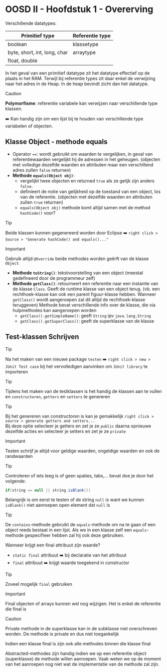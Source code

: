 # OOSD II - Hoofdstuk 1 - Overerving

Verschillende datatypes:

| Primitief type | Referentie type |
| -------------- | --------------- |
| boolean | klassetype |
| byte, short, int, long, char | arraytype |
| float, double |  |

In het geval van een primitief datatype zit het datatype effectief op de plaats in het RAM. Terwijl bij referentie types zit daar enkel de verwijzing naar het adres in de Heap. In de heap bevindt zicht dan het datatype.

>[!caution]
>**Polymorfisme**: referentie variabele kan verwijzen naar verschillende type klassen. 

:arrow_right: Kan handig zijn om een lijst bij te houden van verschillende type variabelen of objecten.

## Klasse Object - methode equals

- Operator `==`: wordt gebruikt om waarden te vergelijken, in geval van referentiewaarden vergelijkt hij de adressen in het geheugen. (objecten met volledige dezelfde waarden en attributen maar een verschillend adres zullen `false` returnen)
- **Methode `equals(Object obj)`**: 
    - vergelijkt twee objecten en returned `true` als ze gelijk zijn anders `false`.
    - definieert de notie van gelijkheid op de toestand van een object, los van de referentie. (objecten met dezelfde waarden en attributen zullen `true` returnen)
    - `equals(Object obj)` methode komt altijd samen met de method `hashCode()` voor? 

>[!tip]
>Beide klassen kunnen gegenereerd worden door Eclipse :arrow_right:
>`right click > Source > "Generate hashCode() and equals()..."`

>[!important]
>Gebruik altijd `@Override` beide methodes worden geërft van de klasse `Object`

- **Methode `toString()`**: tekstvoorstelling van een object (meestal gedefineerd door de programmeur zelf)
- **Methode `getClass()`**: retourneert een referentie naar een instantie van de klasse `Class`. Geeft de runtime klasse van een object terug. (vb. een rechthoek-klasse kan ook een parent figuur-klasse hebben. Wanneer `getClass()` wordt aangeroepen zal dit altijd de rechthoek-klasse teruggeven)
Methode bevat verschillende info over de klasse, die via hulpmethodes kan aangeroepen worden
    - `getClass().getSimpleName()`: geeft `String` ipv `java.lang.String`
    - `getClass().getSuperClass()`: geeft de superklasse van de klasse


## Test-klassen Schrijven

>[!tip]
>Na het maken van een nieuwe package `testen` :arrow_right: `right click > new > JUnit Test case` bij het vervolledigen aanvinken om `JUnit library` te importeren

>[!tip]
>Tijdens het maken van de testklassen is het handig de klassen aan te vullen en `constructoren`, `getters` en `setters` te genereren

>[!tip]
>Bij het genereren van constructoren is kan je gemakkelijk `right click > source > generate getters and setters...`
> <br> Bij deze optie selecteer je getters en zet je ze `public` daarna opnieuwe dezelfde acties en selecteer je setters en zet je ze `private`

>[!important]
>Testen schrijf je altijd voor geldige waarden, ongeldige waarden en ook de randwaarden

>[!tip]
>Controleren of iets leeg is of geen spaties, tabs,... bevat doe je door het volgende:
>```java
>if(string == null || string.isBlank())
>```
>Belangrijk is om eerst te testen of de string `null` is want we kunnen `isBlank()` niet aanroepen open element dat `null` is

>[!tip]
>De `contains`-methode gebruikt de `equals`-methode om na te gaan of een object reeds bestaat in een lijst. Als we in een klasse zelf een `equals`-methode gespecifieer hebben zal hij ook deze gebruiken.


Wanneer krijgt een final attribuut zijn waarde?
- `static final` attribuut :arrow_right: bij declaratie van het attribuut
- `final` attribuut :arrow_right: krijgt waarde toegekend in constructor

>[!tip]
>Zoveel mogelijk `final` gebruiken

>[!important]
>Final objecten of arrays kunnen wel nog wijzigen. Het is enkel de referentie die final is

>[!caution]
>Private methode in de superklasse kan in de subklasse niet overschreven worden. De methode is private en dus niet toegankelijk

Indien een klasse final is zijn ook alle methodes binnen die klasse final

Abstracted-methodes zijn handig indien we op een referentie object (superklasse) de methode willen aanroepen. Vaak weten we op de moment van het aanroepen nog niet wat de implementatie van de methode zal zijn.

